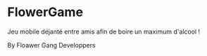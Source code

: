# FlowerGame
Jeu mobile déjanté entre amis afin de boire un maximum d'alcool !


By Floawer Gang Developpers
